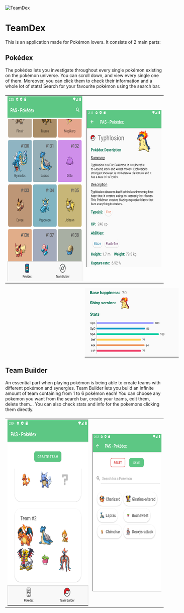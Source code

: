 <p style="align:center;">
  <img style="width:450px;height:300px;" src="/pokedex/src/main/res/drawable-xxhdpi/logo.png" alt="TeamDex">
</p>

# TeamDex
 
 This is an application made for Pokémon lovers. It consists of 2 main parts:
 
 ## Pokédex
 The pokédex lets you investigate throughout every single pokémon existing on the pokémon universe. You can scroll down, and view every single one of them. 
 Moreover, you can click them to check their information and a whole lot of stats! Search for your favourite pokémon using the search bar.
 <table style="width:auto!important;justify-content: center;display: flex;">
  <tr>
    <td style = "text-align:left;width:33%;"> <img width="354" height="587" src="/pokedex/src/main/res/drawable-xxhdpi/pokedex_overview.png" alt="Pokedex"></td>
    <td style = "text-align:right;width:33%;"> <img width="301" height="498" src="/pokedex/src/main/res/drawable-xxhdpi/pokemon_overview_1.png" alt="pokemon_overview"></td>
  </tr>
</table>
<p style="justify-content:center;display:flex;">
  <img width="299" height="221" src="/pokedex/src/main/res/drawable-xxhdpi/pokemon_overview_2.png" style="padding-left: 300px;" alt="pokemon_overview_2">
</p>

## Team Builder

An essential part when playing pokémon is being able to create teams with different pokémon and synergies. Team Builder lets you build an infinite amount of team containing from 1 to 6 pokémon each! You can choose any pokemon you want from the search bar, create your teams, edit them, delete them... You can also check stats and info for the pokemons clicking them directly.
<table style="width:auto;justify-content:center;display:flex;">
  <tr>
    <td style="text-align:left;width;33%"> <img width="354" height="591" src="/pokedex/src/main/res/drawable-xxhdpi/teambuilder_overview.png" alt="team_builder"></td>
    <td style="text-align:right;width;33%"> <img width="301" height="500" src="/pokedex/src/main/res/drawable-xxhdpi/team_overview.png" alt="team_overview"></td>
  </tr>
</table>
